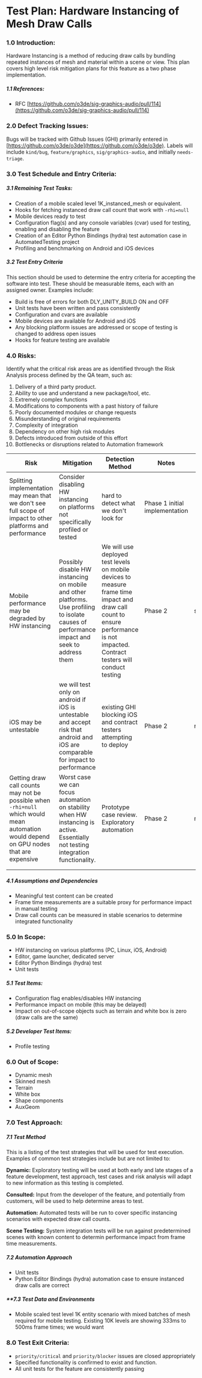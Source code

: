 # Test Plan: Hardware Instancing of Mesh Draw Calls
### **1.0 Introduction:**

Hardware Instancing is a method of reducing draw calls by bundling repeated instances of mesh and material within a scene or view. This plan covers high level risk mitigation plans for this feature as a two phase implementation.

##### **1.1 References:**

*   RFC [https://github.com/o3de/sig-graphics-audio/pull/114](https://github.com/o3de/sig-graphics-audio/pull/114)

### **2.0 Defect Tracking Issues:**

Bugs will be tracked with Github Issues (GHI) primarily entered in [https://github.com/o3de/o3de](https://github.com/o3de/o3de).
Labels will include `kind/bug`, `feature/graphics`, `sig/graphics-audio`, and initially `needs-triage`.

### **3.0 Test Schedule and Entry Criteria:**

##### **3.1 Remaining Test Tasks:**

- Creation of a mobile scaled level 1K_instanced_mesh or equivalent.
- Hooks for fetching instanced draw call count that work with `-rhi=null`
- Mobile devices ready to test
- Configuration flag(s) and any console variables (cvar) used for testing, enabling and disabling the feature
- Creation of an Editor Python Bindings (hydra) test automation case in AutomatedTesting project
- Profiling and benchmarking on Android and iOS devices

##### **3.2 Test Entry Criteria**

This section should be used to determine the entry criteria for accepting the software into test. These should be measurable items, each with an assigned owner. Examples include:

- Build is free of errors for both DLY_UNITY_BUILD ON and OFF
- Unit tests have been written and pass consistently
- Configuration and cvars are available
- Mobile devices are available for Android and iOS
- Any blocking platform issues are addressed or scope of testing is changed to address open issues
- Hooks for feature testing are available

### **4.0 Risks:**

Identify what the critical risk areas are as identified through the Risk Analysis process defined by the QA team, such as:

1.  Delivery of a third party product.
2.  Ability to use and understand a new package/tool, etc.
3.  Extremely complex functions
4.  Modifications to components with a past history of failure
5.  Poorly documented modules or change requests
6.  Misunderstanding of original requirements
7.  Complexity of integration
8.  Dependency on other high risk modules
9.  Defects introduced from outside of this effort
10.  Bottlenecks or disruptions related to Automation framework

| Risk                                                                                                                                   | Mitigation                                                                                                                                        | Detection Method                                                                                                                                                                 | Notes                          | Impact      | Likelihood | Risk Level     |
|----------------------------------------------------------------------------------------------------------------------------------------|---------------------------------------------------------------------------------------------------------------------------------------------------|----------------------------------------------------------------------------------------------------------------------------------------------------------------------------------|--------------------------------|-------------|------------|----------------|
| Splitting implementation may mean that we don't see full scope of impact to other platforms and performance                            | Consider disabling HW instancing on platforms not specifically profiled or tested                                                                 | hard to detect what we don't look for                                                                                                                                            | Phase 1 initial implementation |             |            |                |
| Mobile performance may be degraded by HW instancing                                                                                    | Possibly disable HW instancing on mobile and other platforms.  <br>Use profiling to isolate causes of performance impact and seek to address them | We will use deployed test levels on mobile devices to measure frame time impact and draw call count to ensure performance is not impacted. Contract testers will conduct testing | Phase 2                        | significant | possible   | 14 - medium    |
| iOS may be untestable                                                                                                                  | we will test only on android if iOS is untestable and accept risk that android and iOS are comparable for impact to performance                   | existing GHI blocking iOS and contract testers attempting to deploy                                                                                                              | Phase 2                        | marginal    | eliminated | 0 - none       |
| Getting draw call counts may not be possible when `-rhi=null` which would mean automation would depend on GPU nodes that are expensive | Worst case we can focus automation on stability when HW instancing is active. Essentially not testing integration functionality.                  | Prototype case review. Exploratory automation                                                                                                                                    | Phase 2                        | marginal    | unlikely   | 2 - negligible |
|                                                                                                                                        |                                                                                                                                                   |                                                                                                                                                                                  |                                |             |            |                |
|                                                                                                                                        |                                                                                                                                                   |                                                                                                                                                                                  |                                |             |            |                |

##### **4.1 Assumptions and Dependencies**

- Meaningful test content can be created
- Frame time measurements are a suitable proxy for performance impact in manual testing
- Draw call counts can be measured in stable scenarios to determine integrated functionality

### **5.0 In Scope:**

*   HW instancing on various platforms (PC, Linux, iOS, Android)
*   Editor, game launcher, dedicated server
*   Editor Python Bindings (hydra) test
*   Unit tests

##### **5.1 Test Items:**

*   Configuration flag enables/disables HW instancing
*   Performance impact on mobile (this may be delayed)
*   Impact on out-of-scope objects such as terrain and white box is zero (draw calls are the same)

##### **5.2 Developer Test Items:**

*   Profile testing

### **6.0 Out of Scope:**

*   Dynamic mesh
*   Skinned mesh
*   Terrain
*   White box
*   Shape components
*   AuxGeom

### **7.0 Test Approach:**

##### **7.1 Test Method**

This is a listing of the test strategies that will be used for test execution. Examples of common test strategies include but are not limited to:

**Dynamic:** Exploratory testing will be used at both early and late stages of a feature development, test approach, test cases and risk analysis will adapt to new information as this testing is completed.

**Consulted:** Input from the developer of the feature, and potentially from customers, will be used to help determine areas to test.

**Automation:** Automated tests will be run to cover specific instancing scenarios with expected draw call counts.

**Scene Testing:** System integration tests will be run against predetermined scenes with known content to determin performance impact from frame time measurements.

##### **7.2 Automation Approach**

*   Unit tests
*   Python Editor Bindings (hydra) automation case to ensure instanced draw calls are correct

##### **7.3 Test Data and Environments  

*   Mobile scaled test level 1K entity scenario with mixed batches of mesh required for mobile testing. Existing 10K levels are showing 333ms to 500ms frame times; we would want 

### **8.0 Test Exit Criteria:**

- `priority/critical` and `priority/blocker` issues are closed appropriately
- Specified functionality is confirmed to exist and function.
- All unit tests for the feature are consistently passing

